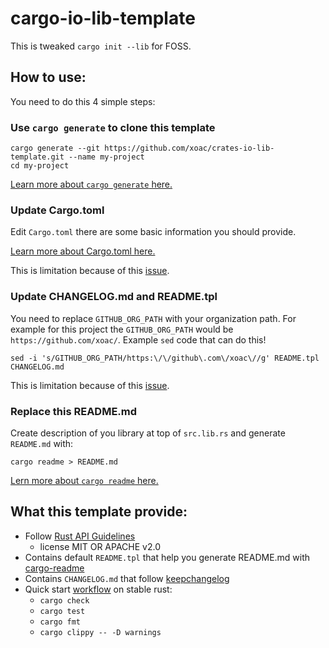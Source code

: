
# cargo-io-lib-template

This is tweaked `cargo init --lib` for FOSS.

## How to use:
You need to do this 4 simple steps:
### Use `cargo generate` to clone this template
```
cargo generate --git https://github.com/xoac/crates-io-lib-template.git --name my-project
cd my-project
```
[Learn more about `cargo generate` here.][cargo-generate]

### Update Cargo.toml
Edit `Cargo.toml` there are some basic information you should provide.

[Learn more about Cargo.toml here.](https://doc.rust-lang.org/cargo/reference/manifest.html)

This is limitation because of this [issue](https://github.com/ashleygwilliams/cargo-generate/issues/17).

### Update CHANGELOG.md and README.tpl
You need to replace `GITHUB_ORG_PATH` with your organization path. For example for this project the `GITHUB_ORG_PATH` would be `https://github.com/xoac/`.
Example `sed` code that can do this!
```
sed -i 's/GITHUB_ORG_PATH/https:\/\/github\.com\/xoac\//g' README.tpl CHANGELOG.md
```

This is limitation because of this [issue](https://github.com/ashleygwilliams/cargo-generate/issues/17).

### Replace this README.md
Create description of you library at top of `src.lib.rs` and generate `README.md` with:
```
cargo readme > README.md
```
[Lern more about `cargo readme` here.][cargo-readme]

## What this template provide:
- Follow [Rust API Guidelines]
  * license MIT OR APACHE v2.0
- Contains default `README.tpl` that help you generate README.md with [cargo-readme]
- Contains `CHANGELOG.md` that follow [keepchangelog]
- Quick start [workflow](https://github.com/actions-rs/meta/blob/master/recipes/quickstart.md) on stable rust:
  * `cargo check`
  * `cargo test`
  * `cargo fmt`
  * `cargo clippy -- -D warnings`

[Rust API Guidelines]:https://rust-lang.github.io/api-guidelines/about.html
[cargo-readme]:https://github.com/livioribeiro/cargo-readme
[cargo-generate]:https://github.com/ashleygwilliams/cargo-generate
[keepchangelog]:https://keepachangelog.com
